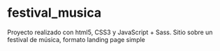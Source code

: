 # festival_musica
Proyecto realizado con html5, CSS3 y JavaScript + Sass. Sitio sobre un festival de música, formato landing page simple
